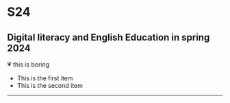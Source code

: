 # S24
## Digital literacy and English Education in spring 2024
:heartpulse:
 this is boring
+ This is the first item
+ This is the second item



---
